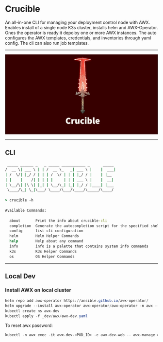 # Crucible

An all-in-one CLI for managing your deployment control node with AWX. 
Enables install of a single node K3s cluster, installs helm and AWX-Operator. Ones the operator is ready it depoloy one or more AWX instances. The auto configures the 
AWX templates, credentials, and inventories through yaml config. The cli can also run job templates.

---
![](_assets/crucible.png)

---

## CLI

```cmd
 _____ ______ _   _ _____ ___________ _      _____ 
/  __ \| ___ \ | | /  __ \_   _| ___ \ |    |  ___|
| /  \/| |_/ / | | | /  \/ | | | |_/ / |    | |__  
| |    |    /| | | | |     | | | ___ \ |    |  __|
| \__/\| |\ \| |_| | \__/\_| |_| |_/ / |____| |___
 \____/\_| \_|\___/ \____/\___/\____/\_____/\____/

> crucible -h

Available Commands:

  about       Print the info about crucible-cli
  completion  Generate the autocompletion script for the specified shell
  config      list cli configuration
  helm        Helm Helper Commands
  help        Help about any command
  info        info is a palette that contains system info commands
  k3s         K3s Helper Commands
  os          OS Helper Commands

```

---
## Local Dev

### Install AWX on local cluster

```powershell
helm repo add awx-operator https://ansible.github.io/awx-operator/
helm upgrade --install awx-operator awx-operator/awx-operator -n awx --create-namespace
kubectl create ns awx-dev
kubectl apply -f _dev/awx/awx-dev.yaml
```

To reset awx password:
```powershell
kubectl -n awx exec -it awx-dev-<POD_ID> -c awx-dev-web -- awx-manage changepassword admin
```
